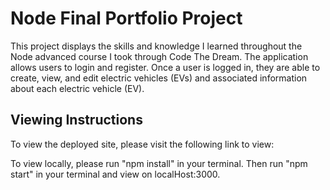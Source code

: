 # Node Final Portfolio Project

This project displays the skills and knowledge I learned throughout the Node advanced course I took through Code The Dream. The application allows users to login and register. Once a user is logged in, they are able to create, view, and edit electric vehicles (EVs) and associated information about each electric vehicle (EV).

## Viewing Instructions

To view the deployed site, please visit the following link to view:

To view locally, please run "npm install" in your terminal. Then run "npm start" in your terminal and view on localHost:3000.